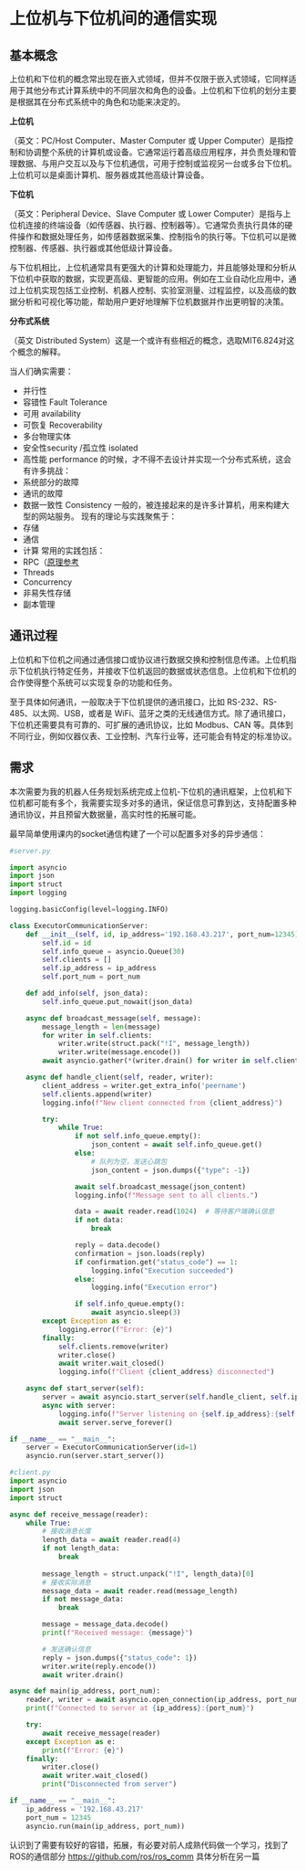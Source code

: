 # 上位机与下位机间的通信实现


## 基本概念

上位机和下位机的概念常出现在嵌入式领域，但并不仅限于嵌入式领域，它同样适用于其他分布式计算系统中的不同层次和角色的设备。上位机和下位机的划分主要是根据其在分布式系统中的角色和功能来决定的。

**上位机**

（英文：PC/Host Computer、Master Computer 或 Upper Computer）是指控制和协调整个系统的计算机或设备。它通常运行着高级应用程序，并负责处理和管理数据、与用户交互以及与下位机通信，可用于控制或监视另一台或多台下位机。上位机可以是桌面计算机、服务器或其他高级计算设备。

**下位机**

（英文：Peripheral Device、Slave Computer 或 Lower Computer）是指与上位机连接的终端设备（如传感器、执行器、控制器等）。它通常负责执行具体的硬件操作和数据处理任务，如传感器数据采集、控制指令的执行等。下位机可以是微控制器、传感器、执行器或其他低级计算设备。

与下位机相比，上位机通常具有更强大的计算和处理能力，并且能够处理和分析从下位机中获取的数据，实现更高级、更智能的应用。例如在工业自动化应用中，通过上位机实现包括工业控制、机器人控制、实验室测量、过程监控，以及高级的数据分析和可视化等功能，帮助用户更好地理解下位机数据并作出更明智的决策。

**分布式系统**

（英文 Distributed System）这是一个或许有些相近的概念，选取MIT6.824对这个概念的解释。

当人们确实需要：
- 并行性 
- 容错性 Fault Tolerance
 - 可用 availability
 - 可恢复 Recoverability
- 多台物理实体
- 安全性security /孤立性 isolated
- 高性能 performance
的时候，才不得不去设计并实现一个分布式系统，这会有许多挑战：
- 系统部分的故障
- 通讯的故障
- 数据一致性 Consistency
一般的，被连接起来的是许多计算机，用来构建大型的网站服务。
现有的理论与实践聚焦于：
- 存储
- 通信
- 计算
常用的实践包括：
- RPC（[原理参考](https://bbs.huaweicloud.com/blogs/337073）)
- Threads
- Concurrency
- 非易失性存储
- 副本管理



## 通讯过程
上位机和下位机之间通过通信接口或协议进行数据交换和控制信息传递。上位机指示下位机执行特定任务，并接收下位机返回的数据或状态信息。上位机和下位机的合作使得整个系统可以实现复杂的功能和任务。

至于具体如何通讯，一般取决于下位机提供的通讯接口，比如 RS-232、RS-485、以太网、USB，或者是 WiFi、蓝牙之类的无线通信方式。除了通讯接口，下位机还需要具有可靠的、可扩展的通讯协议，比如 Modbus、CAN 等。具体到不同行业，例如仪器仪表、工业控制、汽车行业等，还可能会有特定的标准协议。

## 需求
本次需要为我的机器人任务规划系统完成上位机-下位机的通讯框架，上位机和下位机都可能有多个，我需要实现多对多的通讯，保证信息可靠到达，支持配置多种通讯协议，并且预留大数据量，高实时性的拓展可能。

最早简单使用课内的socket通信构建了一个可以配置多对多的异步通信：
~~~py
#server.py

import asyncio
import json
import struct
import logging

logging.basicConfig(level=logging.INFO)

class ExecutorCommunicationServer:
    def __init__(self, id, ip_address='192.168.43.217', port_num=12345):
        self.id = id
        self.info_queue = asyncio.Queue(30)
        self.clients = []
        self.ip_address = ip_address
        self.port_num = port_num

    def add_info(self, json_data):
        self.info_queue.put_nowait(json_data)

    async def broadcast_message(self, message):
        message_length = len(message)
        for writer in self.clients:
            writer.write(struct.pack("!I", message_length))
            writer.write(message.encode())
        await asyncio.gather(*(writer.drain() for writer in self.clients))

    async def handle_client(self, reader, writer):
        client_address = writer.get_extra_info('peername')
        self.clients.append(writer)
        logging.info(f"New client connected from {client_address}")

        try:
            while True:
                if not self.info_queue.empty():
                    json_content = await self.info_queue.get()
                else:
                    # 队列为空，发送心跳包
                    json_content = json.dumps({"type": -1})

                await self.broadcast_message(json_content)
                logging.info(f"Message sent to all clients.")

                data = await reader.read(1024)  # 等待客户端确认信息
                if not data:
                    break

                reply = data.decode()
                confirmation = json.loads(reply)
                if confirmation.get("status_code") == 1:
                    logging.info("Execution succeeded")
                else:
                    logging.info("Execution error")

                if self.info_queue.empty():
                    await asyncio.sleep(3)
        except Exception as e:
            logging.error(f"Error: {e}")
        finally:
            self.clients.remove(writer)
            writer.close()
            await writer.wait_closed()
            logging.info(f"Client {client_address} disconnected")

    async def start_server(self):
        server = await asyncio.start_server(self.handle_client, self.ip_address, self.port_num)
        async with server:
            logging.info(f"Server listening on {self.ip_address}:{self.port_num}")
            await server.serve_forever()

if __name__ == "__main__":
    server = ExecutorCommunicationServer(id=1)
    asyncio.run(server.start_server())

~~~
~~~py
#client.py
import asyncio
import json
import struct

async def receive_message(reader):
    while True:
        # 接收消息长度
        length_data = await reader.read(4)
        if not length_data:
            break
        
        message_length = struct.unpack("!I", length_data)[0]
        # 接收实际消息
        message_data = await reader.read(message_length)
        if not message_data:
            break

        message = message_data.decode()
        print(f"Received message: {message}")

        # 发送确认信息
        reply = json.dumps({"status_code": 1})
        writer.write(reply.encode())
        await writer.drain()

async def main(ip_address, port_num):
    reader, writer = await asyncio.open_connection(ip_address, port_num)
    print(f"Connected to server at {ip_address}:{port_num}")

    try:
        await receive_message(reader)
    except Exception as e:
        print(f"Error: {e}")
    finally:
        writer.close()
        await writer.wait_closed()
        print("Disconnected from server")

if __name__ == "__main__":
    ip_address = '192.168.43.217'
    port_num = 12345
    asyncio.run(main(ip_address, port_num))

~~~
认识到了需要有较好的容错，拓展，有必要对前人成熟代码做一个学习，找到了ROS的通信部分 https://github.com/ros/ros_comm
具体分析在另一篇[]()

